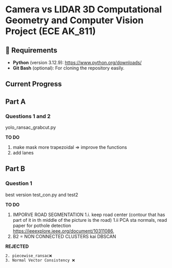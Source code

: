 # Camera vs LIDAR 3D Computational Geometry and Computer Vision Project (ECE AK_811)

## 🔧 Requirements
  
- **Python** (version 3.12.9): https://www.python.org/downloads/  
- **Git Bash** (optional): For cloning the repository easily.

## Current Progress

## Part A
### Questions 1 and 2
yolo_ransac_grabcut.py

**TO DO**
1. make mask more trapezoidal => improve the functions
2. add lanes

## Part B
### Question 1
best version test_con.py and test2

**TO DO**
1. IMPORVE ROAD SEGMENTATION
1.i. keep road center (contour that has part of it in th middle of the picture is the road)
1.ii PCA sta normals, read paper for pothole detection https://ieeexplore.ieee.org/document/10311086, 
2. B2 = NON CONNECTED CLUSTERS kai DBSCAN  

**REJECTED**
```
2. piecewise_ransac❌ 
3. Normal Vector Consistency ❌
```

